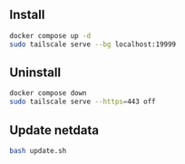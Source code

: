 ## Install

```bash
docker compose up -d
sudo tailscale serve --bg localhost:19999
```

## Uninstall

```bash
docker compose down
sudo tailscale serve --https=443 off
```

## Update netdata

```bash
bash update.sh
```
